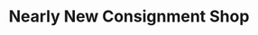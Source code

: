 ---
title: "Nearly New Consignment Shop"
url: /mequon/nearly-new-consignment-shop/
shop: Kleidung
---
